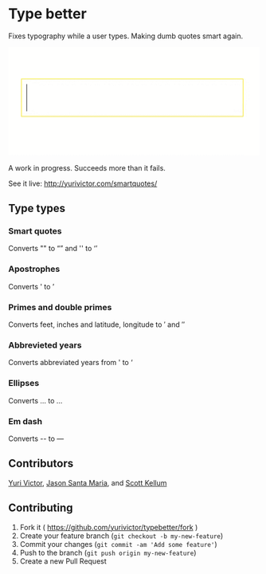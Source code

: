 # Type better
Fixes typography while a user types. Making dumb quotes smart again.

![Gif showing type being corrected live](typebetter.gif)

A work in progress. Succeeds more than it fails.

See it live: http://yurivictor.com/smartquotes/

## Type types

### Smart quotes
Converts "" to “” and '' to ‘’

### Apostrophes
Converts ' to ’

### Primes and double primes
Converts feet, inches and latitude, longitude to ′ and ″

### Abbrevieted years
Converts abbreviated years from ' to ‘

### Ellipses
Converts ... to …

### Em dash
Converts -- to —

## Contributors
[Yuri Victor](https://github.com/yurivictor/), [Jason Santa Maria](https://github.com/jasonsantamaria), and [Scott Kellum](https://github.com/scottkellum)


## Contributing
1. Fork it ( https://github.com/yurivictor/typebetter/fork )
2. Create your feature branch (`git checkout -b my-new-feature`)
3. Commit your changes (`git commit -am 'Add some feature'`)
4. Push to the branch (`git push origin my-new-feature`)
5. Create a new Pull Request
